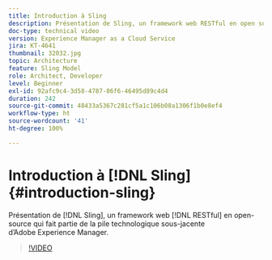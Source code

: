 ```yaml
---
title: Introduction à Sling
description: Présentation de Sling, un framework web RESTful en open source qui fait partie de la pile technologique sous-jacente d’Adobe Experience Manager.
doc-type: technical video
version: Experience Manager as a Cloud Service
jira: KT-4641
thumbnail: 32032.jpg
topic: Architecture
feature: Sling Model
role: Architect, Developer
level: Beginner
exl-id: 92afc9c4-3d58-4787-86f6-46495d89c4d4
duration: 242
source-git-commit: 48433a5367c281cf5a1c106b08a1306f1b0e8ef4
workflow-type: ht
source-wordcount: '41'
ht-degree: 100%

---
```


# Introduction à [!DNL Sling] {#introduction-sling}

Présentation de [!DNL Sling], un framework web [!DNL RESTful] en open-source qui fait partie de la pile technologique sous-jacente d’Adobe Experience Manager.

>[!VIDEO](https://video.tv.adobe.com/v/36949?quality=12&learn=on&captions=fre_fr)

